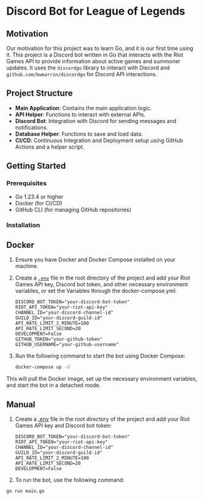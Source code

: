 # Discord Bot for League of Legends
## Motivation

Our motivation for this project was to learn Go, and it is our first time using it.
This project is a Discord bot written in Go that interacts with the Riot Games API to provide information about active games and summoner updates. It uses the `discordgo` library to interact with Discord and `github.com/bwmarrin/discordgo` for Discord API interactions.

## Project Structure

- **Main Application**: Contains the main application logic.
- **API Helper**: Functions to interact with external APIs.
- **Discord Bot**: Integration with Discord for sending messages and notifications.
- **Database Helper**: Functions to save and load data.
- **CI/CD**: Continuous Integration and Deployment setup using GitHub Actions and a helper script.

## Getting Started

### Prerequisites

- Go 1.23.4 or higher
- Docker (for CI/CD)
- GitHub CLI (for managing GitHub repositories)

### Installation

## Docker

1. Ensure you have Docker and Docker Compose installed on your machine.
2. Create a [`.env`](.env ) file in the root directory of the project and add your Riot Games API key, Discord bot token, and other necessary environment variables, or set the Variables through the docker-compose.yml:
    ```env
    DISCORD_BOT_TOKEN="your-discord-bot-token"
    RIOT_API_TOKEN="your-riot-api-key"
    CHANNEL_ID="your-discord-channel-id"
    GUILD_ID="your-discord-guild-id"
    API_RATE_LIMIT_2_MINUTE=100
    API_RATE_LIMIT_SECOND=20
    DEVELOPMENT=False
    GITHUB_TOKEN="your-github-token"
    GITHUB_USERNAME="your-github-username"
    ```

3. Run the following command to start the bot using Docker Compose:
    ```sh
    docker-compose up -d
    ```

This will pull the Docker image, set up the necessary environment variables, and start the bot in a detached mode.

## Manual

1. Create a [.env](http://_vscodecontentref_/2) file in the root directory of the project and add your Riot Games API key and Discord bot token:
    ```env
    DISCORD_BOT_TOKEN="your-discord-bot-token"
    RIOT_API_TOKEN="your-riot-api-key"
    CHANNEL_ID="your-discord-channel-id"
    GUILD_ID="your-discord-guild-id"
    API_RATE_LIMIT_2_MINUTE=100
    API_RATE_LIMIT_SECOND=20
    DEVELOPMENT=False
    ```

2. To run the bot, use the following command:
```sh
go run main.go